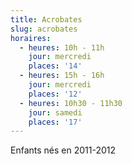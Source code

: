```yaml
---
title: Acrobates
slug: acrobates
horaires:
  - heures: 10h - 11h
    jour: mercredi
    places: '14'
  - heures: 15h - 16h
    jour: mercredi
    places: '12'
  - heures: 10h30 - 11h30
    jour: samedi
    places: '17'
---
```

Enfants nés en 2011-2012
